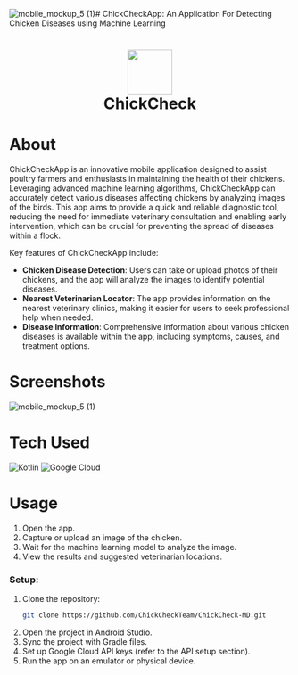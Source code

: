 ![mobile_mockup_5 (1)](https://github.com/ChickCheckTeam/ChickCheck-MD/assets/114111567/bdc0c794-f1b9-4968-8920-9ff94acdd4d1)# ChickCheckApp: An Application For Detecting Chicken Diseases using Machine Learning
<div align="center">
      <h1> <img src="https://github.com/ChickCheckTeam/ChickCheck-MD/assets/114111567/d0c1063a-26f8-4448-a236-e9d610ef7167" width="80px"><br/>ChickCheck</h1>
     </div>


# About
ChickCheckApp is an innovative mobile application designed to assist poultry farmers and enthusiasts in maintaining the health of their chickens. Leveraging advanced machine learning algorithms, ChickCheckApp can accurately detect various diseases affecting chickens by analyzing images of the birds. This app aims to provide a quick and reliable diagnostic tool, reducing the need for immediate veterinary consultation and enabling early intervention, which can be crucial for preventing the spread of diseases within a flock.

Key features of ChickCheckApp include:
- **Chicken Disease Detection**: Users can take or upload photos of their chickens, and the app will analyze the images to identify potential diseases.
- **Nearest Veterinarian Locator**: The app provides information on the nearest veterinary clinics, making it easier for users to seek professional help when needed.
- **Disease Information**: Comprehensive information about various chicken diseases is available within the app, including symptoms, causes, and treatment options.

# Screenshots
 ![mobile_mockup_5 (1)](https://github.com/ChickCheckTeam/ChickCheck-MD/assets/114111567/bdc0c794-f1b9-4968-8920-9ff94acdd4d1)


# Tech Used
 ![Kotlin](https://img.shields.io/badge/kotlin-%230095D5.svg?style=for-the-badge&logo=kotlin&logoColor=white) ![Google Cloud](https://img.shields.io/badge/Google%20Cloud-%234285F4.svg?style=for-the-badge&logo=google-cloud&logoColor=white)

# Usage
1. Open the app.
2. Capture or upload an image of the chicken.
3. Wait for the machine learning model to analyze the image.
4. View the results and suggested veterinarian locations.

### Setup:
1. Clone the repository:
    ```bash
    git clone https://github.com/ChickCheckTeam/ChickCheck-MD.git
    ```
2. Open the project in Android Studio.
3. Sync the project with Gradle files.
4. Set up Google Cloud API keys (refer to the API setup section).
5. Run the app on an emulator or physical device.


      
<!-- </> with 💛 by readMD (https://readmd.itsvg.in) -->
    
